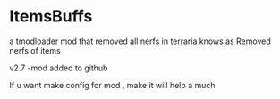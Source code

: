 # ItemsBuffs
a tmodloader mod that removed all nerfs in terraria
knows as Removed nerfs of items

v2.7
-mod added to github 

If u want make config for mod , make it will help a much
